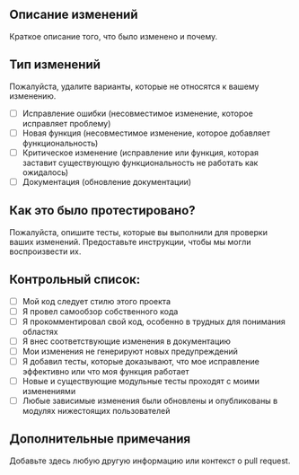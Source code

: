 ## Описание изменений
Краткое описание того, что было изменено и почему.

## Тип изменений
Пожалуйста, удалите варианты, которые не относятся к вашему изменению.

- [ ] Исправление ошибки (несовместимое изменение, которое исправляет проблему)
- [ ] Новая функция (несовместимое изменение, которое добавляет функциональность)
- [ ] Критическое изменение (исправление или функция, которая заставит существующую функциональность не работать как ожидалось)
- [ ] Документация (обновление документации)

## Как это было протестировано?
Пожалуйста, опишите тесты, которые вы выполнили для проверки ваших изменений. Предоставьте инструкции, чтобы мы могли воспроизвести их.

## Контрольный список:
- [ ] Мой код следует стилю этого проекта
- [ ] Я провел самообзор собственного кода
- [ ] Я прокомментировал свой код, особенно в трудных для понимания областях
- [ ] Я внес соответствующие изменения в документацию
- [ ] Мои изменения не генерируют новых предупреждений
- [ ] Я добавил тесты, которые доказывают, что мое исправление эффективно или что моя функция работает
- [ ] Новые и существующие модульные тесты проходят с моими изменениями
- [ ] Любые зависимые изменения были обновлены и опубликованы в модулях нижестоящих пользователей

## Дополнительные примечания
Добавьте здесь любую другую информацию или контекст о pull request.
